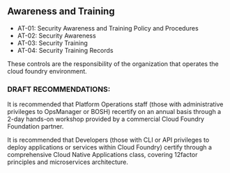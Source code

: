 ## Awareness and Training

* AT-01: Security Awareness and Training Policy and Procedures
* AT-02: Security Awareness
* AT-03: Security Training
* AT-04: Security Training Records

These controls are the responsibility of the organization that operates the cloud foundry environment.

### DRAFT RECOMMENDATIONS:

It is recommended that Platform Operations staff (those with administrative privileges to OpsManager or BOSH) recertify on an annual basis through a 2-day hands-on workshop provided by a commercial Cloud Foundry Foundation partner.

It is recommended that Developers (those with CLI or API privileges to deploy applications or services within Cloud Foundry) certify through a comprehensive Cloud Native Applications class, covering 12factor principles and microservices architecture.
